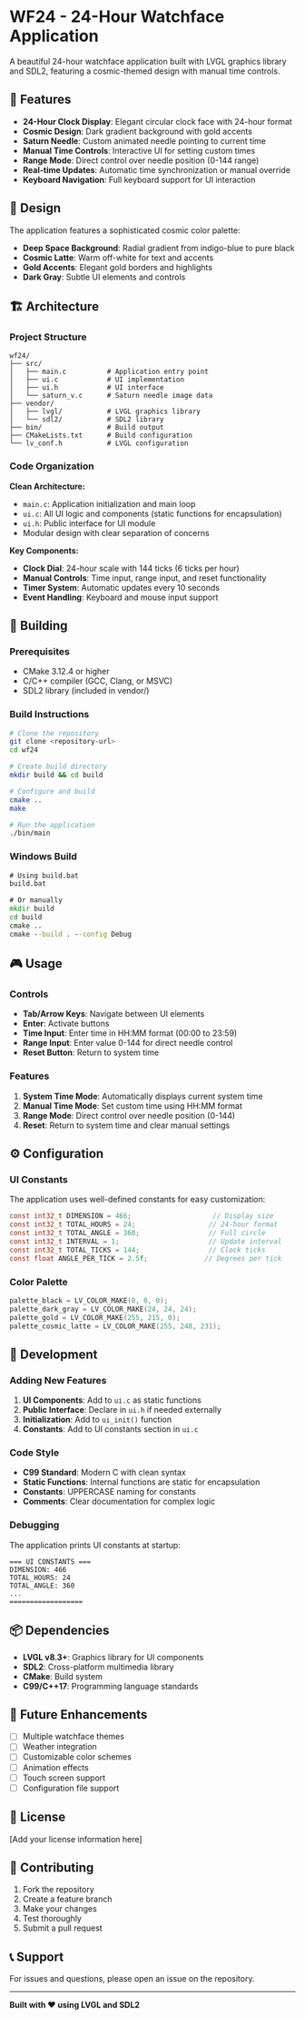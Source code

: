 # WF24 - 24-Hour Watchface Application

A beautiful 24-hour watchface application built with LVGL graphics library and SDL2, featuring a cosmic-themed design with manual time controls.

## 🌟 Features

- **24-Hour Clock Display**: Elegant circular clock face with 24-hour format
- **Cosmic Design**: Dark gradient background with gold accents
- **Saturn Needle**: Custom animated needle pointing to current time
- **Manual Time Controls**: Interactive UI for setting custom times
- **Range Mode**: Direct control over needle position (0-144 range)
- **Real-time Updates**: Automatic time synchronization or manual override
- **Keyboard Navigation**: Full keyboard support for UI interaction

## 🎨 Design

The application features a sophisticated cosmic color palette:
- **Deep Space Background**: Radial gradient from indigo-blue to pure black
- **Cosmic Latte**: Warm off-white for text and accents
- **Gold Accents**: Elegant gold borders and highlights
- **Dark Gray**: Subtle UI elements and controls

## 🏗️ Architecture

### Project Structure
```
wf24/
├── src/
│   ├── main.c          # Application entry point
│   ├── ui.c            # UI implementation
│   ├── ui.h            # UI interface
│   └── saturn_v.c      # Saturn needle image data
├── vendor/
│   ├── lvgl/           # LVGL graphics library
│   └── sdl2/           # SDL2 library
├── bin/                # Build output
├── CMakeLists.txt      # Build configuration
└── lv_conf.h           # LVGL configuration
```

### Code Organization

**Clean Architecture:**
- `main.c`: Application initialization and main loop
- `ui.c`: All UI logic and components (static functions for encapsulation)
- `ui.h`: Public interface for UI module
- Modular design with clear separation of concerns

**Key Components:**
- **Clock Dial**: 24-hour scale with 144 ticks (6 ticks per hour)
- **Manual Controls**: Time input, range input, and reset functionality
- **Timer System**: Automatic updates every 10 seconds
- **Event Handling**: Keyboard and mouse input support

## 🚀 Building

### Prerequisites
- CMake 3.12.4 or higher
- C/C++ compiler (GCC, Clang, or MSVC)
- SDL2 library (included in vendor/)

### Build Instructions

```bash
# Clone the repository
git clone <repository-url>
cd wf24

# Create build directory
mkdir build && cd build

# Configure and build
cmake ..
make

# Run the application
./bin/main
```

### Windows Build
```cmd
# Using build.bat
build.bat

# Or manually
mkdir build
cd build
cmake ..
cmake --build . --config Debug
```

## 🎮 Usage

### Controls
- **Tab/Arrow Keys**: Navigate between UI elements
- **Enter**: Activate buttons
- **Time Input**: Enter time in HH:MM format (00:00 to 23:59)
- **Range Input**: Enter value 0-144 for direct needle control
- **Reset Button**: Return to system time

### Features
1. **System Time Mode**: Automatically displays current system time
2. **Manual Time Mode**: Set custom time using HH:MM format
3. **Range Mode**: Direct control over needle position (0-144)
4. **Reset**: Return to system time and clear manual settings

## ⚙️ Configuration

### UI Constants
The application uses well-defined constants for easy customization:

```c
const int32_t DIMENSION = 466;                    // Display size
const int32_t TOTAL_HOURS = 24;                  // 24-hour format
const int32_t TOTAL_ANGLE = 360;                 // Full circle
const int32_t INTERVAL = 1;                      // Update interval
const int32_t TOTAL_TICKS = 144;                 // Clock ticks
const float ANGLE_PER_TICK = 2.5f;              // Degrees per tick
```

### Color Palette
```c
palette_black = LV_COLOR_MAKE(0, 0, 0);
palette_dark_gray = LV_COLOR_MAKE(24, 24, 24);
palette_gold = LV_COLOR_MAKE(255, 215, 0);
palette_cosmic_latte = LV_COLOR_MAKE(255, 248, 231);
```

## 🔧 Development

### Adding New Features
1. **UI Components**: Add to `ui.c` as static functions
2. **Public Interface**: Declare in `ui.h` if needed externally
3. **Initialization**: Add to `ui_init()` function
4. **Constants**: Add to UI constants section in `ui.c`

### Code Style
- **C99 Standard**: Modern C with clean syntax
- **Static Functions**: Internal functions are static for encapsulation
- **Constants**: UPPERCASE naming for constants
- **Comments**: Clear documentation for complex logic

### Debugging
The application prints UI constants at startup:
```
=== UI CONSTANTS ===
DIMENSION: 466
TOTAL_HOURS: 24
TOTAL_ANGLE: 360
...
==================
```

## 📦 Dependencies

- **LVGL v8.3+**: Graphics library for UI components
- **SDL2**: Cross-platform multimedia library
- **CMake**: Build system
- **C99/C++17**: Programming language standards

## 🎯 Future Enhancements

- [ ] Multiple watchface themes
- [ ] Weather integration
- [ ] Customizable color schemes
- [ ] Animation effects
- [ ] Touch screen support
- [ ] Configuration file support

## 📄 License

[Add your license information here]

## 🤝 Contributing

1. Fork the repository
2. Create a feature branch
3. Make your changes
4. Test thoroughly
5. Submit a pull request

## 📞 Support

For issues and questions, please open an issue on the repository.

---

**Built with ❤️ using LVGL and SDL2**
